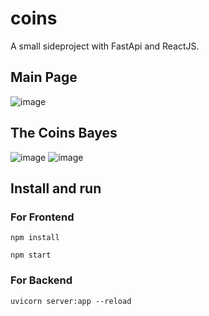 # coins
A small sideproject with FastApi and ReactJS.

## Main Page
![image](https://user-images.githubusercontent.com/19197054/148103557-cc2d89bd-60d3-4174-a298-426ccbf8377c.png)
## The Coins Bayes
![image](https://user-images.githubusercontent.com/19197054/148104222-58c40d40-1da8-4e6b-9bcf-5416da258fd1.png)
![image](https://user-images.githubusercontent.com/19197054/148104255-43d766e1-2ceb-4b60-a242-9adca6d57dd2.png)

## Install and run
### For Frontend

```
npm install
```

```
npm start
```

### For Backend

```
uvicorn server:app --reload

```
